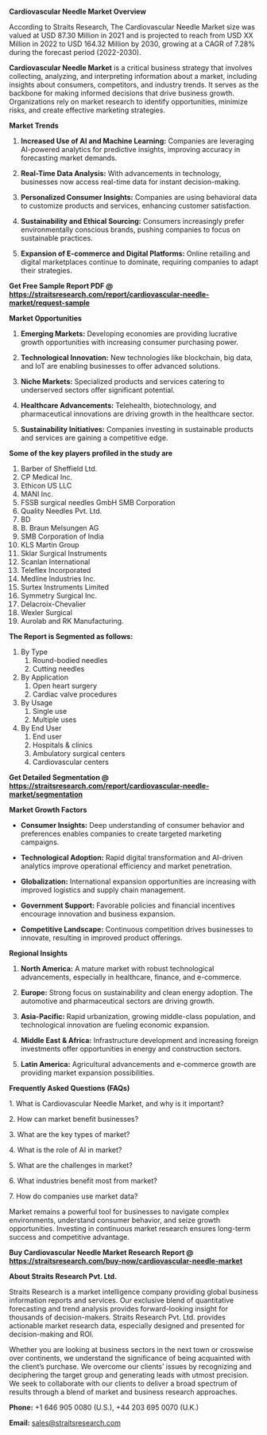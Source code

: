 <p><strong>Cardiovascular Needle Market Overview</strong></p>
<p>According to Straits Research, The Cardiovascular Needle Market size was valued at USD 87.30 Million in 2021 and is projected to reach from USD XX Million in 2022 to USD 164.32 Million by 2030, growing at a CAGR of 7.28% during the forecast period (2022-2030).</p>
<p><strong>Cardiovascular Needle Market</strong> is a critical business strategy that involves collecting, analyzing, and interpreting information about a market, including insights about consumers, competitors, and industry trends. It serves as the backbone for making informed decisions that drive business growth. Organizations rely on market research to identify opportunities, minimize risks, and create effective marketing strategies.</p>
<p><strong>Market Trends</strong></p>
<ol>
<li>
<p><strong>Increased Use of AI and Machine Learning:</strong> Companies are leveraging AI-powered analytics for predictive insights, improving accuracy in forecasting market demands.</p>
</li>
<li>
<p><strong>Real-Time Data Analysis:</strong> With advancements in technology, businesses now access real-time data for instant decision-making.</p>
</li>
<li>
<p><strong>Personalized Consumer Insights:</strong> Companies are using behavioral data to customize products and services, enhancing customer satisfaction.</p>
</li>
<li>
<p><strong>Sustainability and Ethical Sourcing:</strong> Consumers increasingly prefer environmentally conscious brands, pushing companies to focus on sustainable practices.</p>
</li>
<li>
<p><strong>Expansion of E-commerce and Digital Platforms:</strong> Online retailing and digital marketplaces continue to dominate, requiring companies to adapt their strategies.</p>
</li>
</ol>
<p><strong>Get Free Sample Report PDF @ <a href=https://straitsresearch.com/report/cardiovascular-needle-market/request-sample>https://straitsresearch.com/report/cardiovascular-needle-market/request-sample</a></strong></p>
<p><strong>Market Opportunities</strong></p>
<ol>
<li>
<p><strong>Emerging Markets:</strong> Developing economies are providing lucrative growth opportunities with increasing consumer purchasing power.</p>
</li>
<li>
<p><strong>Technological Innovation:</strong> New technologies like blockchain, big data, and IoT are enabling businesses to offer advanced solutions.</p>
</li>
<li>
<p><strong>Niche Markets:</strong> Specialized products and services catering to underserved sectors offer significant potential.</p>
</li>
<li>
<p><strong>Healthcare Advancements:</strong> Telehealth, biotechnology, and pharmaceutical innovations are driving growth in the healthcare sector.</p>
</li>
<li>
<p><strong>Sustainability Initiatives:</strong> Companies investing in sustainable products and services are gaining a competitive edge.</p>
</li>
</ol>
<div>
<div><strong>Some of the key players profiled in the study are</strong></div>
</div>
<p><ol>
<li>Barber of Sheffield Ltd.</li>
<li>CP Medical Inc.</li>
<li>Ethicon US LLC</li>
<li>MANI Inc.</li>
<li>FSSB surgical needles GmbH SMB Corporation</li>
<li>Quality Needles Pvt. Ltd.</li>
<li>BD</li>
<li>B. Braun Melsungen AG</li>
<li>SMB Corporation of India</li>
<li>KLS Martin Group</li>
<li>Sklar Surgical Instruments</li>
<li>Scanlan International</li>
<li>Teleflex Incorporated</li>
<li>Medline Industries Inc.</li>
<li>Surtex Instruments Limited</li>
<li>Symmetry Surgical Inc.</li>
<li>Delacroix-Chevalier</li>
<li>Wexler Surgical</li>
<li>Aurolab and RK Manufacturing.</li>
</ol></p>
<p><strong>The Report is Segmented as follows:</strong></p>
<p><ol>
<li>By Type
<ol>
<li>Round-bodied needles</li>
<li>Cutting needles</li>
</ol>
</li>
<li>By Application
<ol>
<li>Open heart surgery</li>
<li>Cardiac valve procedures</li>
</ol>
</li>
<li>By Usage
<ol>
<li>Single use</li>
<li>Multiple uses</li>
</ol>
</li>
<li>By End User
<ol>
<li>End user</li>
<li>Hospitals &amp; clinics</li>
<li>Ambulatory surgical centers</li>
<li>Cardiovascular centers</li>
</ol>
</li>
</ol></p>
<p><strong>Get Detailed Segmentation @ <a href=https://straitsresearch.com/report/cardiovascular-needle-market/segmentation>https://straitsresearch.com/report/cardiovascular-needle-market/segmentation</a></strong></p>
<p><strong>Market Growth Factors</strong></p>
<ul>
<li>
<p><strong>Consumer Insights:</strong> Deep understanding of consumer behavior and preferences enables companies to create targeted marketing campaigns.</p>
</li>
<li>
<p><strong>Technological Adoption:</strong> Rapid digital transformation and AI-driven analytics improve operational efficiency and market penetration.</p>
</li>
<li>
<p><strong>Globalization:</strong> International expansion opportunities are increasing with improved logistics and supply chain management.</p>
</li>
<li>
<p><strong>Government Support:</strong> Favorable policies and financial incentives encourage innovation and business expansion.</p>
</li>
<li>
<p><strong>Competitive Landscape:</strong> Continuous competition drives businesses to innovate, resulting in improved product offerings.</p>
</li>
</ul>
<p><strong>Regional Insights</strong></p>
<ol>
<li>
<p><strong>North America:</strong> A mature market with robust technological advancements, especially in healthcare, finance, and e-commerce.</p>
</li>
<li>
<p><strong>Europe:</strong> Strong focus on sustainability and clean energy adoption. The automotive and pharmaceutical sectors are driving growth.</p>
</li>
<li>
<p><strong>Asia-Pacific:</strong> Rapid urbanization, growing middle-class population, and technological innovation are fueling economic expansion.</p>
</li>
<li>
<p><strong>Middle East &amp; Africa:</strong> Infrastructure development and increasing foreign investments offer opportunities in energy and construction sectors.</p>
</li>
<li>
<p><strong>Latin America:</strong> Agricultural advancements and e-commerce growth are providing market expansion possibilities.</p>
</li>
</ol>
<p><strong>Frequently Asked Questions (FAQs)</strong></p>
<p>1. What is Cardiovascular Needle Market, and why is it important?</p>
<p>2. How can market benefit businesses?</p>
<p>3. What are the key types of market?</p>
<p>4. What is the role of AI in market?</p>
<p>5. What are the challenges in market?</p>
<p>6. What industries benefit most from market?</p>
<p>7. How do companies use market data?</p>
<p>Market remains a powerful tool for businesses to navigate complex environments, understand consumer behavior, and seize growth opportunities. Investing in continuous market research ensures long-term success and competitive advantage.</p>
<p><strong>Buy Cardiovascular Needle Market Research Report @ <a href=https://straitsresearch.com/buy-now/cardiovascular-needle-market>https://straitsresearch.com/buy-now/cardiovascular-needle-market</a></strong></p>
<p><strong>About Straits Research Pvt. Ltd.</strong></p>
<p>Straits Research is a market intelligence company providing global business information reports and services. Our exclusive blend of quantitative forecasting and trend analysis provides forward-looking insight for thousands of decision-makers. Straits Research Pvt. Ltd. provides actionable market research data, especially designed and presented for decision-making and ROI.</p>
<p>Whether you are looking at business sectors in the next town or crosswise over continents, we understand the significance of being acquainted with the client&rsquo;s purchase. We overcome our clients&rsquo; issues by recognizing and deciphering the target group and generating leads with utmost precision. We seek to collaborate with our clients to deliver a broad spectrum of results through a blend of market and business research approaches.</p>
<p><strong>Phone:</strong> +1 646 905 0080 (U.S.), +44 203 695 0070 (U.K.)</p>
<p><strong>Email:</strong> <u><a href=mailto:sales@straitsresearch.com>sales@straitsresearch.com</a></u></p>
